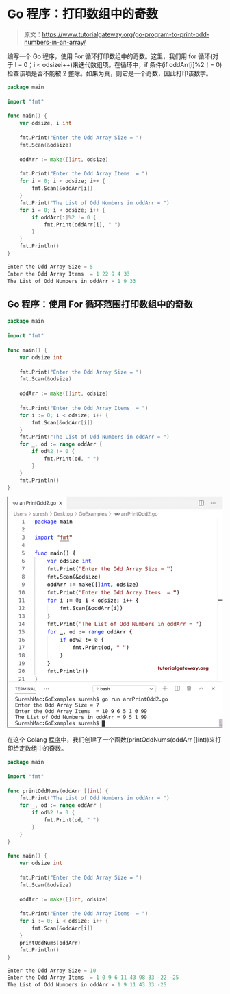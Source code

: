# Go 程序：打印数组中的奇数

> 原文：<https://www.tutorialgateway.org/go-program-to-print-odd-numbers-in-an-array/>

编写一个 Go 程序，使用 For 循环打印数组中的奇数。这里，我们用 for 循环(对于 I = 0；i < odsizei++)来迭代数组项。在循环中，if 条件(if oddArr[i]%2！= 0)检查该项是否不能被 2 整除。如果为真，则它是一个奇数，因此打印该数字。

```go
package main

import "fmt"

func main() {
    var odsize, i int

    fmt.Print("Enter the Odd Array Size = ")
    fmt.Scan(&odsize)

    oddArr := make([]int, odsize)

    fmt.Print("Enter the Odd Array Items  = ")
    for i = 0; i < odsize; i++ {
        fmt.Scan(&oddArr[i])
    }
    fmt.Print("The List of Odd Numbers in oddArr = ")
    for i = 0; i < odsize; i++ {
        if oddArr[i]%2 != 0 {
            fmt.Print(oddArr[i], " ")
        }
    }
    fmt.Println()
}
```

```go
Enter the Odd Array Size = 5
Enter the Odd Array Items  = 1 22 9 4 33
The List of Odd Numbers in oddArr = 1 9 33 
```

## Go 程序：使用 For 循环范围打印数组中的奇数

```go
package main

import "fmt"

func main() {
    var odsize int

    fmt.Print("Enter the Odd Array Size = ")
    fmt.Scan(&odsize)

    oddArr := make([]int, odsize)

    fmt.Print("Enter the Odd Array Items  = ")
    for i := 0; i < odsize; i++ {
        fmt.Scan(&oddArr[i])
    }
    fmt.Print("The List of Odd Numbers in oddArr = ")
    for _, od := range oddArr {
        if od%2 != 0 {
            fmt.Print(od, " ")
        }
    }
    fmt.Println()
}
```

![Go program to Print Odd Numbers in an Array 2](img/2f6cb899fb5b1fa2e3a1b58115dd9e69.png)

在这个 Golang [程序](https://www.tutorialgateway.org/go-programs/)中，我们创建了一个函数(printOddNums(oddArr []int))来打印给定数组中的奇数。

```go
package main

import "fmt"

func printOddNums(oddArr []int) {
    fmt.Print("The List of Odd Numbers in oddArr = ")
    for _, od := range oddArr {
        if od%2 != 0 {
            fmt.Print(od, " ")
        }
    }
}

func main() {
    var odsize int

    fmt.Print("Enter the Odd Array Size = ")
    fmt.Scan(&odsize)

    oddArr := make([]int, odsize)

    fmt.Print("Enter the Odd Array Items  = ")
    for i := 0; i < odsize; i++ {
        fmt.Scan(&oddArr[i])
    }
    printOddNums(oddArr)
    fmt.Println()
}
```

```go
Enter the Odd Array Size = 10
Enter the Odd Array Items  = 1 0 9 6 11 43 98 33 -22 -25
The List of Odd Numbers in oddArr = 1 9 11 43 33 -25 
```